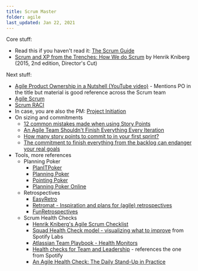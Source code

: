 ```yaml
---
title: Scrum Master
folder: agile
last_updated: Jan 22, 2021
---
```


Core stuff:

* Read this if you haven't read it: [The Scrum Guide](https://www.scrumguides.org/scrum-guide.html)
* [Scrum and XP from the Trenches: How We do Scrum](https://www.infoq.com/minibooks/scrum-xp-from-the-trenches-2/) by Henrik Kniberg (2015, 2nd edition, Director's Cut)

Next stuff:

* [Agile Product Ownership in a Nutshell (YouTube video)](http://tinyurl.com/ponutshell) - Mentions PO in the title but material is good reference across the Scrum team
* [Agile Scrum](agile-scrum.md)
* [Scrum RACI](agile-scrum-raci.md)
* In case, you are also the PM: [Project Initiation](pm-project-initiation.md)
* On sizing and commitments
    * [12 common mistakes made when using Story Points](https://medium.com/serious-scrum/12-common-mistakes-made-when-using-story-points-f0bb9212d2f7)
    * [An Agile Team Shouldn't Finish Everything Every Iteration](https://www.mountaingoatsoftware.com/blog/an-agile-team-shouldnt-finish-everything-every-iteration)
    * [How many story points to commit to in your first sprint?](https://medium.com/@nicklee1/solving-the-problem-of-how-many-story-points-to-commit-to-in-your-first-sprint-c255dfb93d9f)
    * [The commitment to finish everything from the backlog can endanger your real goals](https://medium.com/serious-scrum/the-commitment-to-finish-everything-from-the-backlog-can-endanger-your-real-goals-ea7879bd3fde)
* Tools, more references
    * Planning Poker
        * [PlanITPoker](https://www.planitpoker.com/)
        * [Planning Poker](https://planningpoker.com/)
        * [Pointing Poker](https://www.pointingpoker.com/)
        * [Planning Poker Online](https://planningpokeronline.com/)
    * Retrospectives
        * [EasyRetro](https://easyretro.io/)
        * [Retromat - Inspiration and plans for (agile) retrospectives](https://retromat.org/)
        * [FunRetrospectives](https://app.funretrospectives.com/new)
    * Scrum Health Checks
        * [Henrik Kniberg's Agile Scrum Checklist](https://www.crisp.se/gratis-material-och-guider/scrum-checklist)
        * [Squad Health Check model - visualizing what to improve](https://labs.spotify.com/2014/09/16/squad-health-check-model/) from Spotify Labs
        * [Atlassian Team Playbook - Health Monitors](https://www.atlassian.com/team-playbook/health-monitor)
        * [Health checks for Team and Leadership](https://blog.crisp.se/2019/03/11/jimmyjanlen/health-checks-for-teams-and-leadership) - references the one from Spotify
        * [An Agile Health Check: The Daily Stand-Up in Practice](https://dzone.com/articles/agile-health-check-daily-stand)
